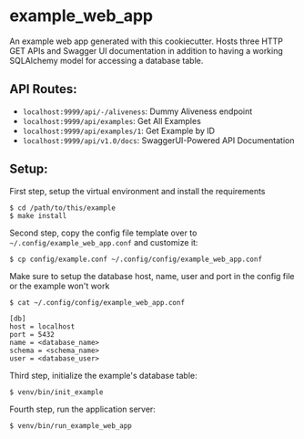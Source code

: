 # example_web_app

An example web app generated with this cookiecutter. Hosts three HTTP GET APIs and Swagger UI documentation in addition to having a working SQLAlchemy model for accessing a database table.

## API Routes:

 * `localhost:9999/api/-/aliveness`: Dummy Aliveness endpoint
 * `localhost:9999/api/examples`: Get All Examples
 * `localhost:9999/api/examples/1`: Get Example by ID
 * `localhost:9999/api/v1.0/docs`: SwaggerUI-Powered API Documentation
 
## Setup:

First step, setup the virtual environment and install the requirements 
```
$ cd /path/to/this/example
$ make install
```

Second step, copy the config file template over to `~/.config/example_web_app.conf` and customize it:
```
$ cp config/example.conf ~/.config/config/example_web_app.conf
```

Make sure to setup the database host, name, user and port in the config file or the example won't work
```
$ cat ~/.config/config/example_web_app.conf

[db]
host = localhost
port = 5432
name = <database_name>
schema = <schema_name>
user = <database_user>
```

Third step, initialize the example's database table:
```
$ venv/bin/init_example
```

Fourth step, run the application server:
```
$ venv/bin/run_example_web_app
```
